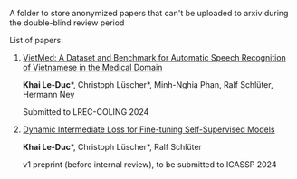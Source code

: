 A folder to store anonymized papers that can't be uploaded to arxiv during the double-blind review period

List of papers:

1. [VietMed: A Dataset and Benchmark for Automatic Speech Recognition of Vietnamese in the Medical Domain](https://github.com/leduckhai/Private-Archives/blob/master/Anonymized_papers/VietMed_paper_main_21-10-2023.pdf)

    **Khai Le-Duc***, Christoph Lüscher*, Minh-Nghia Phan, Ralf Schlüter, Hermann Ney

   Submitted to LREC-COLING 2024

2. [Dynamic Intermediate Loss for Fine-tuning Self-Supervised Models](https://github.com/leduckhai/Private-Archives/blob/master/Anonymized_papers/DiLoss_paper_main_01-10-2023.pdf)

    **Khai Le-Duc***, Christoph Lüscher*, Ralf Schlüter

   v1 preprint (before internal review), to be submitted to ICASSP 2024
